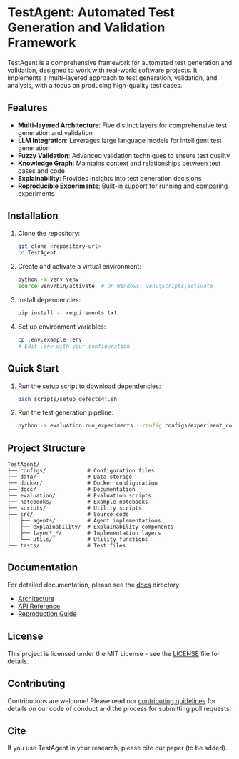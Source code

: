# TestAgent: Automated Test Generation and Validation Framework

TestAgent is a comprehensive framework for automated test generation and validation, designed to work with real-world software projects. It implements a multi-layered approach to test generation, validation, and analysis, with a focus on producing high-quality test cases.

## Features

- **Multi-layered Architecture**: Five distinct layers for comprehensive test generation and validation
- **LLM Integration**: Leverages large language models for intelligent test generation
- **Fuzzy Validation**: Advanced validation techniques to ensure test quality
- **Knowledge Graph**: Maintains context and relationships between test cases and code
- **Explainability**: Provides insights into test generation decisions
- **Reproducible Experiments**: Built-in support for running and comparing experiments

## Installation

1. Clone the repository:
   ```bash
   git clone <repository-url>
   cd TestAgent
   ```

2. Create and activate a virtual environment:
   ```bash
   python -m venv venv
   source venv/bin/activate  # On Windows: venv\Scripts\activate
   ```

3. Install dependencies:
   ```bash
   pip install -r requirements.txt
   ```

4. Set up environment variables:
   ```bash
   cp .env.example .env
   # Edit .env with your configuration
   ```

## Quick Start

1. Run the setup script to download dependencies:
   ```bash
   bash scripts/setup_defects4j.sh
   ```

2. Run the test generation pipeline:
   ```bash
   python -m evaluation.run_experiments --config configs/experiment_config.yaml
   ```

## Project Structure

```
TestAgent/
├── configs/             # Configuration files
├── data/                # Data storage
├── docker/              # Docker configuration
├── docs/                # Documentation
├── evaluation/          # Evaluation scripts
├── notebooks/           # Example notebooks
├── scripts/             # Utility scripts
├── src/                 # Source code
│   ├── agents/          # Agent implementations
│   ├── explainability/  # Explainability components
│   ├── layer*_*/        # Implementation layers
│   └── utils/           # Utility functions
└── tests/               # Test files
```

## Documentation

For detailed documentation, please see the [docs](docs/) directory:

- [Architecture](docs/architecture.md)
- [API Reference](docs/api_reference.md)
- [Reproduction Guide](docs/reproduction_guide.md)

## License

This project is licensed under the MIT License - see the [LICENSE](LICENSE) file for details.

## Contributing

Contributions are welcome! Please read our [contributing guidelines](CONTRIBUTING.md) for details on our code of conduct and the process for submitting pull requests.

## Cite

If you use TestAgent in your research, please cite our paper (to be added).
